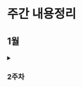 # 주간 내용정리

## 1월
<details>
  <summary><h3>2주차</h3></summary>

  <details>
    <summary>CLI(Command LIne Interface)</summary>
    <h4>CLI&GUI</h4>
    - CLI: <strong>명령어</strong>를 통해 사용자와 컴퓨터가 상호 작용하는 방식 <br>=> CLI에서 가장 중요한 것은 <strong>내가 어디 있는지(경로)</strong> 아는 것 
    - GUI: <strong>그래픽</strong>을 통해 사용자와 컴퓨터가 상호 작용하는 방식

    <h4>CLI 사용하는 이유</h4>
    - 효율성
        - 키보드만으로 모든 작업을 수행 가능
        - 메모리와 CPU 사용량이 적어 저사양 시스템에서도 <strong>효율적</strong>
    - 정밀한 제어
        - 특정 프로그램이나 시스템의 세부 설정을 보다 정밀하게 제어 가능
    - 표준성
        - CLI 명령어는 대부분의 Unix 운영체제 기반 시스템에서 <strong>동일하게 작동</strong>하여 여러 환경에 적용 가능
  </details>

  <details>
    <summary>Git</summary>

    <h4>Git 개념</h4>
    <h5>git: 분산 <strong>버전 관리 시스템</strong></h5> 
    - 버전 관리란 변화를 **기록하고 추적**하는 것
    - 중앙 집중식과 다르게 분산식을 사용하여 버전을 여러 복제된 저장소에 저장 및 관리
        - 중앙 서버에 의존하지 않고 동시에 다양한 작업을 수행하며 작업 충동을 줄이고 생산성 향상
        - 백업과 복구가 용이
        - 인터넷에 연결되지 않아도 로컬 저장소에 기록하고 중앙 서버와 동기화 가능
    - git의 역할
        - 히스토리를 관리
        - 개발 과정 파악
        - 이전 버전과 변경 사항 비교  => 코드의 <strong>변경 이력</strong>을 기록하고 <strong>협업</strong>을 원활하게 하는 도구
    - git의 역할
        - Working Directory: 실제 작업 중인 파일들이 위치하는 영역
        - Staging Area: 개념적인 영역으로 다음 버전에 포함시킬 파일들을 선택적으로 추가하거나 제외할 수 있는 영역 
        - Repository: 버전 이역과 파일들이 영구적으로 저장되는 영역으로 모든 버전과 변경 이력이 기록, 버젼 = commit
    
    <h4>Git bash 명령어</h4>
    - touch: 파일 생성
    - mkdir: 새 디렉토리 생성
    - ls: 현재 작업 중인 디렉토리 내부의 폴더/파일 목록을 출력
    - cd: 현재 작업 중인 디렉토리를 변경 (위치 이동)
    - start: 폴더/파일 열기
    - rm: 파일 삭제 (디렉토리 삭제는 -r옵션을 추가 사용)
        - rm dir -r, rm -r dir 상관 X
    - git init: 로컬 저장소 설정(초기화) => git의 버전 관리를 시작할 디렉토리에서 진행
    - git add: 변경사항이 있는 파일을 staging area에 추가
    
    
    <h4>Git bash 개념 용어</h4>
    - CLI에서 '.'(점): '.'은 현재 디렉토리, '..'는 현재의 상위 디렉토리(부모 폴더)를 의미
  </details>

  <details>
    <summary>Chat GPT&API</summary>
    
    - cd
  </details>
  
</details>
